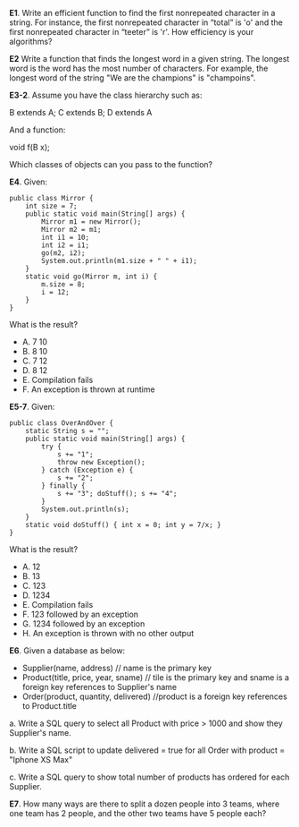**E1**. Write an efficient function to find the first nonrepeated character in a string. For instance, the first nonrepeated character in “total” is 'o' and the first nonrepeated character in “teeter” is 'r'. How efficiency is your algorithms?

**E2** Write a function that finds the longest word in a given string. The longest word is the word has the most number of characters. For example, the longest word of the string "We are the champions" is "champoins".

**E3-2**. Assume you have the class hierarchy such as:

B extends A; C extends B; D extends A

And a function:

void f(B x);

Which classes of objects can you pass to the function?

**E4**. Given:

```
public class Mirror {
    int size = 7;
    public static void main(String[] args) {
        Mirror m1 = new Mirror();
        Mirror m2 = m1;
        int i1 = 10;
        int i2 = i1;
        go(m2, i2);
        System.out.println(m1.size + " " + i1);
    }
    static void go(Mirror m, int i) {
        m.size = 8;
        i = 12;
    }
}
```

What is the result?

* A. 7 10
* B. 8 10
* C. 7 12
* D. 8 12
* E. Compilation fails
* F. An exception is thrown at runtime

**E5-7**. Given:

```
public class OverAndOver {
    static String s = "";
    public static void main(String[] args) {
        try {
            s += "1";
            throw new Exception();
        } catch (Exception e) { 
            s += "2";
        } finally { 
            s += "3"; doStuff(); s += "4";
        }
        System.out.println(s);
    }
    static void doStuff() { int x = 0; int y = 7/x; }
}
```

What is the result?

* A. 12
* B. 13
* C. 123
* D. 1234
* E. Compilation fails
* F. 123 followed by an exception
* G. 1234 followed by an exception
* H. An exception is thrown with no other output

**E6**. Given a database as below:

* Supplier(name, address) // name is the primary key
* Product(title, price, year, sname) // tile is the primary key and sname is a foreign key references to Supplier's name
* Order(product, quantity, delivered) //product is a foreign key references to Product.title

a. Write a SQL query to select all Product with price > 1000 and show they Supplier's name.

b. Write a SQL script to update delivered = true for all Order with product = "Iphone XS Max"

c. Write a SQL query to show total number of products has ordered for each Supplier.

**E7**. How many ways are there to split a dozen people into 3 teams, where one team has 2 people, and the other two teams have 5 people each?
